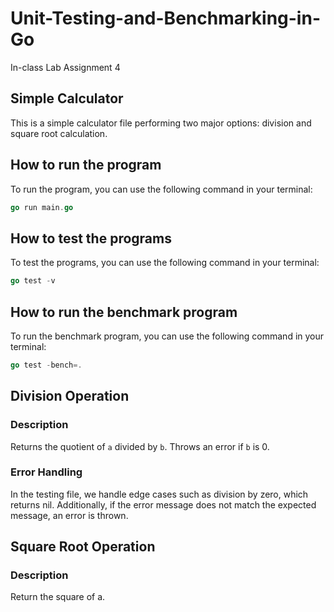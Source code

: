 # Unit-Testing-and-Benchmarking-in-Go

In-class Lab Assignment 4

## Simple Calculator

This is a simple calculator file performing two major options: division and square root calculation.

## How to run the program

To run the program, you can use the following command in your terminal:

```go
go run main.go
```

## How to test the programs

To test the programs, you can use the following command in your terminal:

```go
go test -v
```

## How to run the benchmark program

To run the benchmark program, you can use the following command in your terminal:

```go
go test -bench=.
```

## Division Operation

### Description

Returns the quotient of `a` divided by `b`. Throws an error if `b` is 0.

### Error Handling

In the testing file, we handle edge cases such as division by zero, which returns nil. Additionally, if the error message does not match the expected message, an error is thrown.

## Square Root Operation

### Description

Return the square of a.
